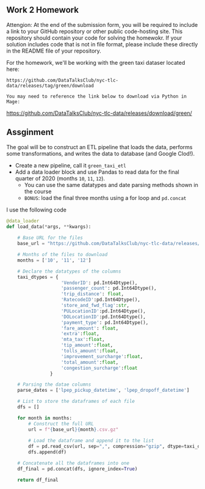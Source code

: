 ## Work 2 Homework

Attengion: At the end of the submission form, you will be required to include a link to your GitHub repository or other public code-hosting site. This repository should contain your code for solving the homewokr. If your solution includes code that is not in file format, please include these directly in the README file of your repository.

For the homework, we'll be working with the green taxi dataser located here:

`https://github.com/DataTalksClub/nyc-tlc-data/releases/tag/green/download`

`You may need to reference the link below to download via Python in Mage:`

https://github.com/DataTalksClub/nyc-tlc-data/releases/download/green/

## Assginment

The goal will be to construct an ETL pipeline that loads the data, performs some transformations, and writes the data to database (and Google Clod!).

- Create a new pipeline, call it `green_taxi_etl`
- Add a data loader block and use Pandas to read data for the final quarter of 2020 (months `10`, `11`, `12`).
  - You can use the same datatypes and date parsing methods shown in the course
  - `BONUS`: load the final three months using a for loop and `pd.concat`

I use the following code

```Python
@data_loader
def load_data(*args, **kwargs):
        
    # Base URL for the files
    base_url = "https://github.com/DataTalksClub/nyc-tlc-data/releases/download/green/green_tripdata_2020-"

    # Months of the files to download
    months = ['10', '11', '12']

    # Declare the datatypes of the columns
    taxi_dtypes = {
                    'VendorID': pd.Int64Dtype(),
                    'passenger_count': pd.Int64Dtype(),
                    'trip_distance': float,
                    'RatecodeID':pd.Int64Dtype(),
                    'store_and_fwd_flag':str,
                    'PULocationID':pd.Int64Dtype(),
                    'DOLocationID':pd.Int64Dtype(),
                    'payment_type': pd.Int64Dtype(),
                    'fare_amount': float,
                    'extra':float,
                    'mta_tax':float,
                    'tip_amount':float,
                    'tolls_amount':float,
                    'improvement_surcharge':float,
                    'total_amount':float,
                    'congestion_surcharge':float
                }

    # Parsing the datae columns
    parse_dates = ['lpep_pickup_datetime', 'lpep_dropoff_datetime']

    # List to store the dataframes of each file
    dfs = []

    for month in months:
        # Construct the full URL
        url = f"{base_url}{month}.csv.gz"
        
        # Load the dataframe and append it to the list
        df = pd.read_csv(url, sep=",", compression="gzip", dtype=taxi_dtypes, parse_dates=parse_dates)
        dfs.append(df)

    # Concatenate all the dataframes into one
    df_final = pd.concat(dfs, ignore_index=True)

    return df_final
```
